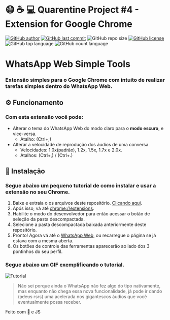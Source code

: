 # :mask: :coffee: :computer: Quarentine Project #4 - Extension for Google Chrome
[![GitHub author](https://img.shields.io/badge/author-lucas26xd-green?style=flat-square)](https://github.com/lucas26xd)
[![GitHub last commit](https://img.shields.io/github/last-commit/lucas26xd/WhatsApp-Simple-Tools?color=green&style=flat-square)](../../commits/master)
![GitHub repo size](https://img.shields.io/github/repo-size/lucas26xd/WhatsApp-Simple-Tools?color=green&style=flat-square)
[![GitHub license](https://img.shields.io/github/license/lucas26xd/WhatsApp-Simple-Tools?color=green&style=flat-square)](LICENSE)
![GitHub top language](https://img.shields.io/github/languages/top/lucas26xd/WhatsApp-Simple-Tools?color=green&style=flat-square)
![GitHub count language](https://img.shields.io/github/languages/count/lucas26xd/WhatsApp-Simple-Tools?color=green&style=flat-square)
# WhatsApp Web Simple Tools
###  Extensão simples para o Google Chrome com intuito de realizar tarefas simples dentro do WhatsApp Web.

## ⚙️ Funcionamento
### Com esta extensão você pode:
 - Alterar o tema do WhatsApp Web do modo claro para o **modo escuro**, e vice-versa.
    - Atalho: (Ctrl+;)
 - Alterar a velocidade de reprodução dos áudios de uma conversa.
    - Velocidades: 1.0x(padrão), 1.2x, 1.5x, 1.7x e 2.0x. 
    - Atalhos: (Ctrl+,) / (Ctrl+.)

## 🔨 Instalação
### Segue abaixo um pequeno tutorial de como instalar e usar a extensão no seu Chrome.

 1. Baixe e extraia o os arquivos deste repositório. [Clicando aqui](https://github.com/lucas26xd/WhatsApp-Simple-Tools/raw/master/WhatsApp-Simple-Tools.zip).
 2. Após isso, vá até [chrome://extensions](chrome://extensions).
 3. Habilite o modo do desenvolvedor para então acessar o botão de seleção da pasta descompactada.
 4. Selecione a pasta descompactada baixada anteriormente deste repositório.
 5. Pronto! Agora vá até o [WhatsApp Web](https://web.whatsapp.com/), ou recarregue o página se já estava com a mesma aberta.
 6. Os botões de controle das ferramentas aparecerão ao lado dos 3 pontinhos do seu perfil.

### Segue abaixo um GIF exemplificando o tutorial.
![Tutorial](https://github.com/lucas26xd/WhatsApp-Simple-Tools/blob/master/Instala%C3%A7%C3%A3o%20extens%C3%A3o.gif?raw=true)

> Não sei porque ainda o WhatsApp não fez algo do tipo nativamente, mas enquanto não chega essa nova funcionalidade, já pode ir dando (~~adeus~~  rsrs) uma acelerada nos gigantescos áudios que você eventualmente possa receber.

Feito com 💙 e JS